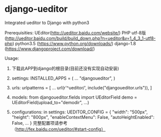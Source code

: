 # django-ueditor
Integrated ueditor to Django with python3

Prerequisities:
  UEditor(http://ueditor.baidu.com/website/) PHP utf-8版(http://ueditor.baidu.com/build/build_down.php?n=ueditor&v=1_4_3_1-utf8-php)
  python3.5 (https://www.python.org/downloads/)
  django-1.8 (https://www.djangoproject.com/download/)

Usage:
  1. 下载此APP到django的根目录(目前还没有实现自动安装)
  2. settings:
  INSTALLED_APPS = (
    ...
    "djangoueditor",
)
  3. urls:
  urlpatterns = [
    ...
    url(r'^ueditor/', include("djangoueditor.urls")),
] 
  4. models:
  from djangoueditor.fields import UEditorField
  demo = UEditorField(upload_to="demodir", ...)

  5. configurations:
  in settings: 
UEDITOR_CONFIG = {
                  "width": "500px",
                  "height": "800px",
                  "enableContextMenu": False,
                  "autoHeightEnabled": False,
                  ...
                  }
完整配置项请参考（http://fex.baidu.com/ueditor/#start-config）
  
